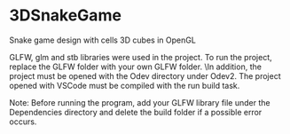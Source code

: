 # 3DSnakeGame
Snake game design with cells 3D cubes in OpenGL

GLFW, glm and stb libraries were used in the project. To run the project, replace the GLFW folder with your own GLFW folder. \In addition, the project must be opened with the Odev directory under Odev2. The project opened with VSCode must be compiled with the run build task.

Note: Before running the program, add your GLFW library file under the Dependencies directory and delete the build folder if a possible error occurs.
